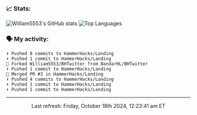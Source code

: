 ### 📈 Stats:
![William5553's GitHub stats](https://gh-readme-stats-git-main-william5553s-projects.vercel.app/api?username=william5553&show_icons=true&theme=dark&include_all_commits=true&count_private=true&hide_border=true)
![Top Languages](https://gh-readme-stats-git-main-william5553s-projects.vercel.app/api/top-langs/?username=william5553&langs_count=10&layout=compact&theme=dark&include_all_commits=true&count_private=true&hide_border=true)

### 🗣 My activity:
```
⬆️ Pushed 8 commits to HammerHacks/Landing
⬆️ Pushed 1 commit to HammerHacks/Landing
🍴 Forked William5553/BHTwitter from BandarHL/BHTwitter
⬆️ Pushed 1 commit to HammerHacks/Landing
🎉 Merged PR #3 in HammerHacks/Landing
⬆️ Pushed 4 commits to HammerHacks/Landing
⬆️ Pushed 1 commit to HammerHacks/Landing
⬆️ Pushed 1 commit to HammerHacks/Landing
```

------------
<p align="center">Last refresh: Friday, October 18th 2024, 12:23:41 am ET</p>
